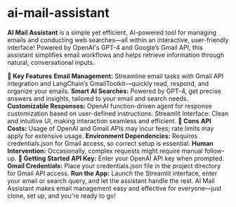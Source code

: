 # ai-mail-assistant
**AI Mail Assistant** is a simple yet efficient, AI-powered tool for managing emails and conducting web searches—all within an interactive, user-friendly interface! Powered by OpenAI's GPT-4 and Google’s Gmail API, this assistant simplifies email workflows and helps retrieve information through natural, conversational inputs.

**🌟 Key Features**
**Email Management:** Streamline email tasks with Gmail API integration and LangChain’s GmailToolkit—quickly read, respond, and organize your emails.
**Smart AI Searches:** Powered by GPT-4, get precise answers and insights, tailored to your email and search needs.
**Customizable Responses:** OpenAI function-driven agent for response customization based on user-defined instructions.
Streamlit Interface: Clean and intuitive UI, making interaction seamless and efficient.
**🚧 Cons**
**API Costs:** Usage of OpenAI and Gmail APIs may incur fees; rate limits may apply for extensive usage.
**Environment Dependencies:** Requires credentials.json for Gmail access, so correct setup is essential.
**Human Intervention:** Occasionally, complex requests might require manual follow-up.
**🚀 Getting Started**
**API Key:** Enter your OpenAI API key when prompted.
**Gmail Credentials:** Place your credentials.json file in the project directory for Gmail API access.
**Run the App:** Launch the Streamlit interface, enter your email or search query, and let the assistant handle the rest.
AI Mail Assistant makes email management easy and effective for everyone—just clone, set up, and you're ready to go!
